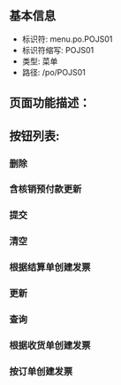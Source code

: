 
## 基本信息

- 标识符: menu.po.POJS01
- 标识符缩写: POJS01
- 类型: 菜单
- 路径: /po/POJS01

## 页面功能描述：





## 按钮列表:


### 删除



### 含核销预付款更新



### 提交



### 清空



### 根据结算单创建发票



### 更新



### 查询



### 根据收货单创建发票



### 按订单创建发票


